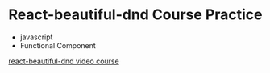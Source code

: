# React-beautiful-dnd Course Practice

- javascript
- Functional Component

[react-beautiful-dnd video course](https://egghead.io/courses/beautiful-and-accessible-drag-and-drop-with-react-beautiful-dnd)
